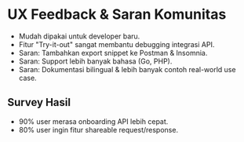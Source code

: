 # UX Feedback & Saran Komunitas

- Mudah dipakai untuk developer baru.
- Fitur "Try-it-out" sangat membantu debugging integrasi API.
- Saran: Tambahkan export snippet ke Postman & Insomnia.
- Saran: Support lebih banyak bahasa (Go, PHP).
- Saran: Dokumentasi bilingual & lebih banyak contoh real-world use case.

## Survey Hasil
- 90% user merasa onboarding API lebih cepat.
- 80% user ingin fitur shareable request/response.